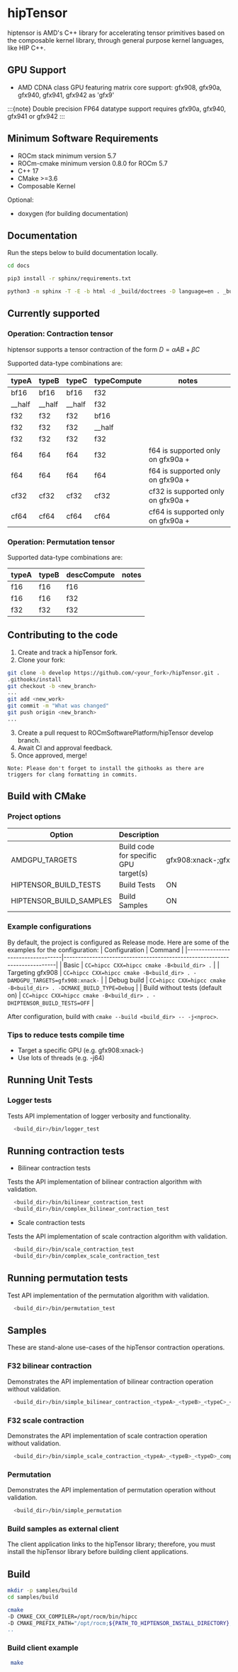 # hipTensor

hiptensor is AMD's C++ library for accelerating tensor primitives
based on the composable kernel library,
through general purpose kernel languages, like HIP C++.

## GPU Support

* AMD CDNA class GPU featuring matrix core support:
gfx908, gfx90a, gfx940, gfx941, gfx942 as 'gfx9'

:::{note}
Double precision FP64 datatype support requires gfx90a, gfx940, gfx941 or gfx942
:::

## Minimum Software Requirements

* ROCm stack minimum version 5.7
* ROCm-cmake minimum version 0.8.0 for ROCm 5.7
* C++ 17
* CMake >=3.6
* Composable Kernel

Optional:

* doxygen (for building documentation)

## Documentation

Run the steps below to build documentation locally.

```bash
cd docs

pip3 install -r sphinx/requirements.txt

python3 -m sphinx -T -E -b html -d _build/doctrees -D language=en . _build/html
```

## Currently supported

### Operation: Contraction tensor

hiptensor supports a tensor contraction of the form $D = \alpha AB + \beta C$

Supported data-type combinations are:

| typeA       | typeB       | typeC       | typeCompute       | notes                              |
|-------------|-------------|-------------|-------------------|------------------------------------|
| bf16        | bf16        | bf16        | f32               |                                    |
| __half      | __half      | __half      | f32               |                                    |
| f32         | f32         | f32         | bf16              |                                    |
| f32         | f32         | f32         | __half            |                                    |
| f32         | f32         | f32         | f32               |                                    |
| f64         | f64         | f64         | f32               | f64 is supported only on gfx90a +  |
| f64         | f64         | f64         | f64               | f64 is supported only on gfx90a +  |
| cf32        | cf32        | cf32        | cf32              | cf32 is supported only on gfx90a + |
| cf64        | cf64        | cf64        | cf64              | cf64 is supported only on gfx90a + |

### Operation: Permutation tensor

Supported data-type combinations are:

| typeA     | typeB     | descCompute     | notes |
|-----------|-----------|-----------------|-------|
| f16       | f16       | f16             |       |
| f16       | f16       | f32             |       |
| f32       | f32       | f32             |       |

## Contributing to the code

1. Create and track a hipTensor fork.
2. Clone your fork:

```bash
git clone -b develop https://github.com/<your_fork>/hipTensor.git .
.githooks/install
git checkout -b <new_branch>
...
git add <new_work>
git commit -m "What was changed"
git push origin <new_branch>
...
```

<!-- markdownlint-disable ol-prefix -->
3. Create a pull request to ROCmSoftwarePlatform/hipTensor develop branch.
4. Await CI and approval feedback.
5. Once approved, merge!
<!-- markdownlint-enable ol-prefix -->

`Note: Please don't forget to install the githooks as there are triggers for clang formatting in commits.`

## Build with CMake

### Project options

| Option                  | Description                           | Default Value                                                  |
|-------------------------|---------------------------------------|----------------------------------------------------------------|
| AMDGPU_TARGETS          | Build code for specific GPU target(s) | gfx908:xnack-;gfx90a:xnack-;gfx90a:xnack+;gfx940;gfx941;gfx942 |
| HIPTENSOR_BUILD_TESTS   | Build Tests                           | ON                                                             |
| HIPTENSOR_BUILD_SAMPLES | Build Samples                         | ON                                                             |

### Example configurations

By default, the project is configured as Release mode.
Here are some of the examples for the configuration:
| Configuration                    | Command                                                                   |
|----------------------------------|---------------------------------------------------------------------------|
| Basic                            | `CC=hipcc CXX=hipcc cmake -B<build_dir> .`                                |
| Targeting gfx908                 | `CC=hipcc CXX=hipcc cmake -B<build_dir> . -DAMDGPU_TARGETS=gfx908:xnack-` |
| Debug build                      | `CC=hipcc CXX=hipcc cmake -B<build_dir> . -DCMAKE_BUILD_TYPE=Debug`       |
| Build without tests (default on) | `CC=hipcc CXX=hipcc cmake -B<build_dir> . -DHIPTENSOR_BUILD_TESTS=OFF`    |

After configuration, build with `cmake --build <build_dir> -- -j<nproc>`.

### Tips to reduce tests compile time

* Target a specific GPU (e.g. gfx908:xnack-)
* Use lots of threads (e.g. -j64)

## Running Unit Tests

### Logger tests

Tests API implementation of logger verbosity and functionality.

```bash
  <build_dir>/bin/logger_test
```

## Running contraction tests

* Bilinear contraction tests

Tests the API implementation of bilinear contraction algorithm with validation.

```bash
  <build_dir>/bin/bilinear_contraction_test
  <build_dir>/bin/complex_bilinear_contraction_test
```

* Scale contraction tests

Tests the API implementation of scale contraction algorithm with validation.

```bash
  <build_dir>/bin/scale_contraction_test
  <build_dir>/bin/complex_scale_contraction_test
```

## Running permutation tests

Test API implementation of the permutation algorithm with validation.

```bash
  <build_dir>/bin/permutation_test
```

## Samples

These are stand-alone use-cases of the hipTensor contraction operations.

### F32 bilinear contraction

Demonstrates the API implementation of bilinear contraction operation without validation.

```bash
  <build_dir>/bin/simple_bilinear_contraction_<typeA>_<typeB>_<typeC>_<typeD>_compute_<computeType>
```

### F32 scale contraction

Demonstrates the API implementation of scale contraction operation without validation.

```bash
  <build_dir>/bin/simple_scale_contraction_<typeA>_<typeB>_<typeD>_compute_<typeCompute>
```

### Permutation

Demonstrates the API implementation of permutation operation without validation.

```bash
  <build_dir>/bin/simple_permutation
```

### Build samples as external client

The client application links to the hipTensor library; therefore, you must install the
hipTensor library before building client applications.

## Build

```bash
mkdir -p samples/build
cd samples/build
```

```bash
cmake                                                                                                  \
-D CMAKE_CXX_COMPILER=/opt/rocm/bin/hipcc                                                              \
-D CMAKE_PREFIX_PATH="/opt/rocm;${PATH_TO_HIPTENSOR_INSTALL_DIRECTORY};${PATH_TO_CK_INSTALL_DIRECTORY} \
..
```

### Build client example

```bash
 make
```

